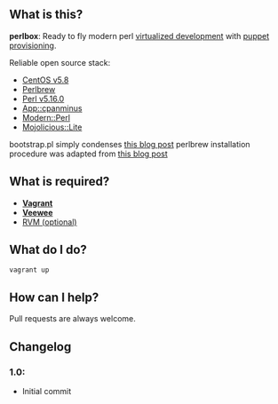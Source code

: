 ## What is this?

**perlbox**: Ready to fly modern perl [virtualized development](http://vagrantup.com/) with [puppet provisioning](http://docs.puppetlabs.com/).

Reliable open source stack:
- [CentOS v5.8](http://centos.org)
- [Perlbrew](http://perlbrew.pl/)
- [Perl v5.16.0](http://www.perl.org/)
- [App::cpanminus](cpanmin.us/)
- [Modern::Perl](http://search.cpan.org/~chromatic/Modern-Perl-1.20120521/lib/Modern/Perl.pm)
- [Mojolicious::Lite](http://mojolicio.us/)


bootstrap.pl simply condenses [this blog post](http://www.ducea.com/2011/08/15/building-vagrant-boxes-with-veewee/)
perlbrew installation procedure was adapted from [this blog post](http://blog.fox.geek.nz/2010/09/installing-multiple-perls-with.html)


## What is required?

- [**Vagrant**](http://vagrantup.com/)
- [**Veewee**](https://github.com/jedi4ever/veewee/)
- [RVM (optional)](https://rvm.io/)

## What do I do?

`vagrant up`

## How can I help?

Pull requests are always welcome.

## Changelog

### 1.0:
- Initial commit